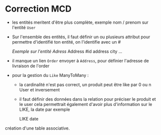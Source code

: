 # Correction MCD

- les entités meritent d'être plus complète, exemple nom / prenom sur l'entité `User`
- Sur l'ensemble des entités, il faut définir un ou plusieurs attribut pour permettre d'identifié ton entité, on l'identifie avec un #


    *Exemple sur l'entité Adress*
    Address
        #id
        address
        city
        ...

- il manque un lien `Order` envoyer à `Address`, pour définier l'adresse de livraison de l'order
- pour la gestion du `Like` ManyToMany :
  - la cardinalité n'est pas correct, un produit peut être like par 0 ou n User et inversement
  - il faut définir des données dans la relation pour préciser le produit et le user
  cela permettrait également d'avoir plus d'information sur le LIKE, la date par exemple
    

    LIKE
        date

création d'une table associative.
